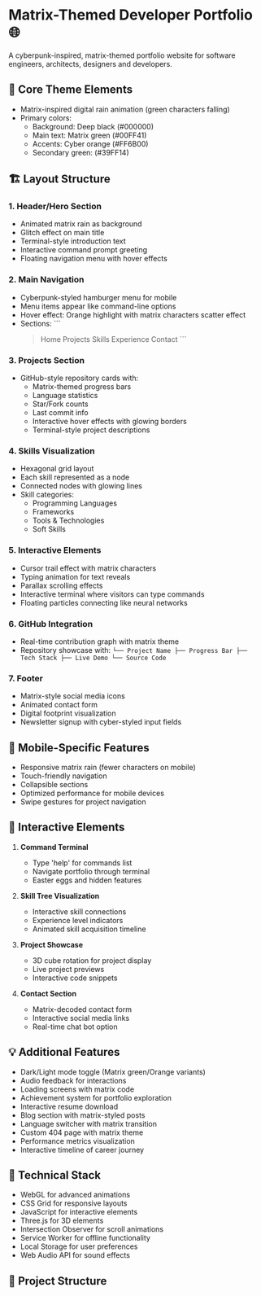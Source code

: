 # Matrix-Themed Developer Portfolio 🌐

A cyberpunk-inspired, matrix-themed portfolio website for software engineers, architects, designers and developers.

## 🎯 Core Theme Elements
- Matrix-inspired digital rain animation (green characters falling)
- Primary colors:
  - Background: Deep black (#000000) 
  - Main text: Matrix green (#00FF41)
  - Accents: Cyber orange (#FF6B00)
  - Secondary green: (#39FF14)

## 🏗️ Layout Structure

### 1. Header/Hero Section
- Animated matrix rain as background
- Glitch effect on main title
- Terminal-style introduction text
- Interactive command prompt greeting
- Floating navigation menu with hover effects

### 2. Main Navigation
- Cyberpunk-styled hamburger menu for mobile
- Menu items appear like command-line options
- Hover effect: Orange highlight with matrix characters scatter effect
- Sections:  ```
  > Home
  > Projects
  > Skills
  > Experience
  > Contact  ```

### 3. Projects Section
- GitHub-style repository cards with:
  - Matrix-themed progress bars
  - Language statistics
  - Star/Fork counts
  - Last commit info
  - Interactive hover effects with glowing borders
  - Terminal-style project descriptions

### 4. Skills Visualization
- Hexagonal grid layout
- Each skill represented as a node
- Connected nodes with glowing lines
- Skill categories:
  - Programming Languages
  - Frameworks
  - Tools & Technologies
  - Soft Skills

### 5. Interactive Elements
- Cursor trail effect with matrix characters
- Typing animation for text reveals
- Parallax scrolling effects
- Interactive terminal where visitors can type commands
- Floating particles connecting like neural networks

### 6. GitHub Integration
- Real-time contribution graph with matrix theme
- Repository showcase with:  ```
  └── Project Name
      ├── Progress Bar
      ├── Tech Stack
      ├── Live Demo
      └── Source Code  ```

### 7. Footer
- Matrix-style social media icons
- Animated contact form
- Digital footprint visualization
- Newsletter signup with cyber-styled input fields

## 📱 Mobile-Specific Features
- Responsive matrix rain (fewer characters on mobile)
- Touch-friendly navigation
- Collapsible sections
- Optimized performance for mobile devices
- Swipe gestures for project navigation

## 🎨 Interactive Elements
1. **Command Terminal**
   - Type 'help' for commands list
   - Navigate portfolio through terminal
   - Easter eggs and hidden features

2. **Skill Tree Visualization**
   - Interactive skill connections
   - Experience level indicators
   - Animated skill acquisition timeline

3. **Project Showcase**
   - 3D cube rotation for project display
   - Live project previews
   - Interactive code snippets

4. **Contact Section**
   - Matrix-decoded contact form
   - Interactive social media links
   - Real-time chat bot option

## 💡 Additional Features
- Dark/Light mode toggle (Matrix green/Orange variants)
- Audio feedback for interactions
- Loading screens with matrix code
- Achievement system for portfolio exploration
- Interactive resume download
- Blog section with matrix-styled posts
- Language switcher with matrix transition
- Custom 404 page with matrix theme
- Performance metrics visualization
- Interactive timeline of career journey

## 🔧 Technical Stack
- WebGL for advanced animations
- CSS Grid for responsive layouts
- JavaScript for interactive elements
- Three.js for 3D elements
- Intersection Observer for scroll animations
- Service Worker for offline functionality
- Local Storage for user preferences
- Web Audio API for sound effects

## 📁 Project Structure 
